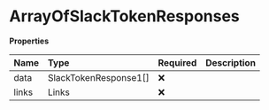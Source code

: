 # ArrayOfSlackTokenResponses

**Properties**

| Name  | Type                  | Required | Description |
| :---- | :-------------------- | :------- | :---------- |
| data  | SlackTokenResponse1[] | ❌       |             |
| links | Links                 | ❌       |             |

<!-- This file was generated by liblab | https://liblab.com/ -->

